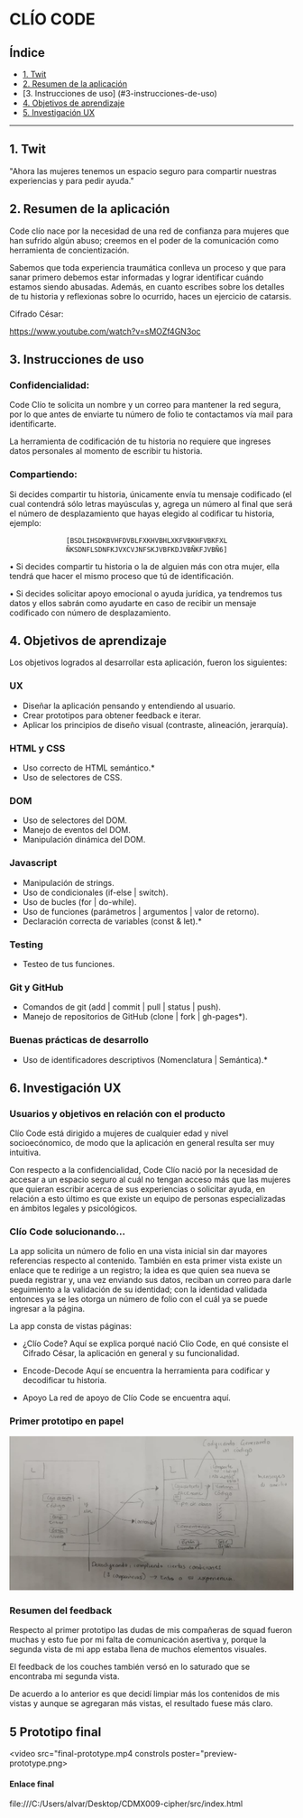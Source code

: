 # CLÍO CODE

## Índice

* [1. Twit](#1-twit)
* [2. Resumen de la aplicación](#2-resumen-de-la-aplicación)
* [3. Instrucciones de uso] (#3-instrucciones-de-uso)
* [4. Objetivos de aprendizaje](#4-objetivos-de-aprendizaje)
* [5. Investigación UX](#5-investigación-ux)
***

## 1. Twit

"Ahora las mujeres tenemos un espacio seguro para compartir nuestras experiencias
y para pedir ayuda."

## 2. Resumen de la aplicación

Code clío nace por la necesidad de una red de confianza para mujeres que han
sufrido algún abuso; creemos en el poder de la comunicación como herramienta de
concientización.

Sabemos que toda experiencia traumática conlleva un proceso y que para sanar
primero debemos estar informadas y lograr identificar cuándo estamos siendo
abusadas. Además, en cuanto escribes sobre los detalles de tu historia y
reflexionas sobre lo ocurrido, haces un ejercicio de catarsis.

Cifrado César:

https://www.youtube.com/watch?v=sMOZf4GN3oc

## 3. Instrucciones de uso

### Confidencialidad:

Code Clío te solicita un nombre y un correo para mantener la red segura, por lo
que antes de enviarte tu número de folio te contactamos vía mail para
identificarte.

La herramienta de codificación de tu historia no requiere que ingreses datos
personales al momento de escribir tu historia.

### Compartiendo:

Si decides compartir tu historia, únicamente envía tu mensaje codificado
(el cual contendrá sólo letras mayúsculas y, agrega un número al final que será
el número de desplazamiento que hayas elegido al codificar tu historia, ejemplo:

                  [BSDLIHSDKBVHFDVBLFXKHVBHLXKFVBKHFVBKFXL
                  ÑKSDNFLSDNFKJVXCVJNFSKJVBFKDJVBÑKFJVBÑ6]

  •	Si decides compartir tu historia o la de alguien más con otra mujer, ella
  tendrá que hacer el mismo proceso que tú de identificación.

  •	Si decides solicitar apoyo emocional o ayuda jurídica, ya tendremos tus datos
  y ellos sabrán como ayudarte en caso de recibir un mensaje codificado con número
  de desplazamiento.


## 4. Objetivos de aprendizaje

Los objetivos logrados al desarrollar esta aplicación, fueron los siguientes:


### UX

- Diseñar la aplicación pensando y entendiendo al usuario.
- Crear prototipos para obtener feedback e iterar.
- Aplicar los principios de diseño visual (contraste, alineación, jerarquía).

### HTML y CSS

- Uso correcto de HTML semántico.*
- Uso de selectores de CSS.

### DOM

- Uso de selectores del DOM.
- Manejo de eventos del DOM.
- Manipulación dinámica del DOM.

### Javascript

- Manipulación de strings.
- Uso de condicionales (if-else | switch).
- Uso de bucles (for | do-while).    
- Uso de funciones (parámetros | argumentos | valor de retorno).
- Declaración correcta de variables (const & let).*

### Testing
- Testeo de tus funciones.

### Git y GitHub
- Comandos de git (add | commit | pull | status | push).
- Manejo de repositorios de GitHub (clone | fork | gh-pages*).

### Buenas prácticas de desarrollo
- Uso de identificadores descriptivos (Nomenclatura | Semántica).*

## 6. Investigación UX

### Usuarios y objetivos en relación con el producto

Clío Code está dirigido a mujeres de cualquier edad y nivel socioecónomico, de
modo que la aplicación en general resulta ser muy intuitiva.

Con respecto a la confidencialidad, Code Clío nació por la necesidad de accesar
a un espacio seguro al cuál no tengan acceso más que las mujeres que quieran
escribir acerca de sus experiencias o solicitar ayuda, en relación a esto último
es que existe un equipo de personas especializadas en ámbitos legales y psicológicos.

### Clío Code solucionando...

La app solicita un número de folio en una vista inicial sin dar mayores referencias
respecto al contenido. También en esta primer vista existe un enlace que te redirige
a un registro; la idea es que quien sea nueva se pueda registrar y, una vez enviando
sus datos, reciban un correo para darle seguimiento a la validación de su identidad;
con la identidad validada entonces ya se les otorga un número de folio con el
cuál ya se puede ingresar a la página.

La app consta de vistas páginas:

- ¿Clío Code?
Aquí se explica porqué nació Clío Code, en qué consiste el Cifrado César, la aplicación
en general y su funcionalidad.

- Encode-Decode
Aquí se encuentra la herramienta para codificar y decodificar tu historia.

- Apoyo
La red de apoyo de Clío Code se encuentra aquí.

### Primer prototipo en papel

<img src="first-prototype.jpeg">

### Resumen del feedback

Respecto al primer prototipo las dudas de mis compañeras de squad fueron muchas
y esto fue por mi falta de comunicación asertiva y, porque la segunda vista de
mi app estaba llena de muchos elementos visuales.

El feedback de los couches también versó en lo saturado que se encontraba mi
segunda vista.

De acuerdo a lo anterior es que decidí limpiar más los contenidos de mis vistas
y aunque se agregaran más vistas, el resultado fuese más claro.

## 5 Prototipo final

<video src="final-prototype.mp4 constrols poster="preview-prototype.png>

#### Enlace final

 file:///C:/Users/alvar/Desktop/CDMX009-cipher/src/index.html
